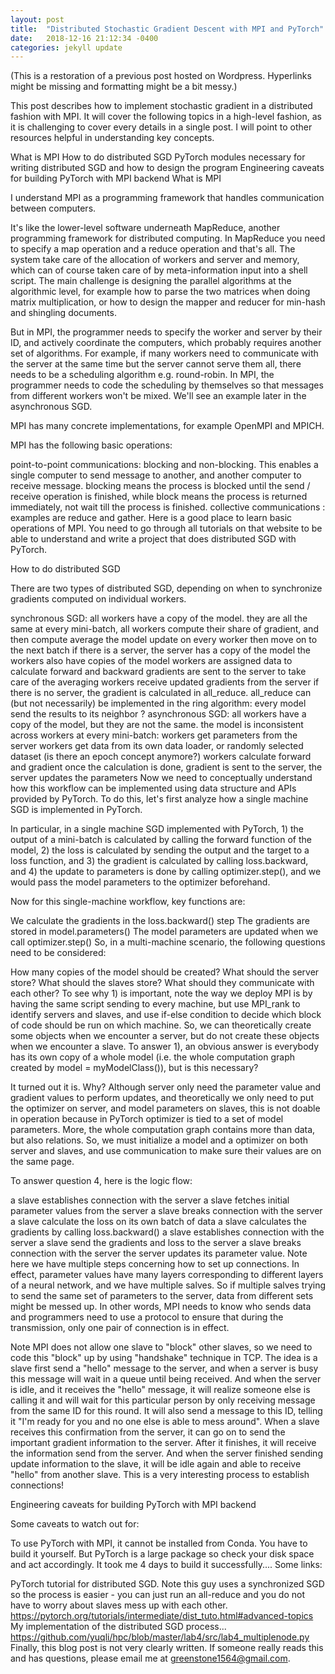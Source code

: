 ```yaml
---
layout: post
title:  "Distributed Stochastic Gradient Descent with MPI and PyTorch"
date:   2018-12-16 21:12:34 -0400
categories: jekyll update
---
```

(This is a restoration of a previous post hosted on Wordpress. Hyperlinks might be missing and formatting might be a bit messy.)

This post describes how to implement stochastic gradient in a distributed fashion with MPI. It will cover the following topics in a high-level fashion, as it is challenging to cover every details in a single post. I will point to other resources helpful in understanding key concepts.

What is MPI
How to do distributed SGD
PyTorch modules necessary for writing distributed SGD and how to design the program
Engineering caveats for building PyTorch with MPI backend 
What is MPI

I understand MPI as a programming framework that handles communication between computers. 

It's like the lower-level software underneath MapReduce, another programming framework for distributed computing. In MapReduce you need to specify a map operation and a reduce operation and that's all. The system take care of the allocation of workers and server and memory, which can of course taken care of by meta-information input into a shell script. The main challenge is designing the parallel algorithms at the algorithmic level, for example how to parse the two matrices when doing matrix multiplication, or how to design the mapper and reducer for min-hash and shingling documents. 

But in MPI, the programmer needs to specify the worker and server by their ID, and actively coordinate the computers, which probably requires another set of algorithms. For example, if many workers need to communicate with the server at the same time but the server cannot serve them all, there needs to be a scheduling algorithm e.g. round-robin. In MPI, the programmer needs to code the scheduling by themselves so that messages from different workers won't be mixed. We'll see an example later in the asynchronous SGD. 

MPI has many concrete implementations, for example OpenMPI and MPICH. 

MPI has the following basic operations:

point-to-point communications: blocking and non-blocking. This enables a single computer to send message to another, and another computer to receive message. blocking means the process is blocked until the send / receive operation is finished, while block means the process is returned immediately, not wait till the process is finished.
collective communications : examples are reduce and gather.
Here is a good place to learn basic operations of MPI. You need to go through all tutorials on that website to be able to understand and write a project that does distributed SGD with PyTorch.

How to do distributed SGD

There are two types of distributed SGD, depending on when to synchronize gradients computed on individual workers.

 synchronous SGD:
all workers have a copy of the model. they are all the same
at every mini-batch, all workers compute their share of gradient, and then compute average
the model update on every worker
then move on to the next batch
if there is a server,
the server has a copy of the model
the workers also have copies of the model
workers are assigned data to calculate forward and backward
gradients are sent to the server to take care of the averaging
workers receive updated gradients from the server
if there is no server, the gradient is calculated in all_reduce. all_reduce can (but not necessarily) be implemented in the ring algorithm: every model send the results to its neighbor ?
asynchronous SGD:
all workers have a copy of the model, but they are not the same. the model is inconsistent across workers
at every mini-batch:
workers get parameters from the server
workers get data from its own data loader, or randomly selected dataset (is there an epoch concept anymore?)
workers calculate forward and gradient
once the calculation is done, gradient is sent to the server,
the server updates the parameters
Now we need to conceptually understand how this workflow can be implemented using data structure and APIs provided by PyTorch. To do this, let's first analyze how a single machine SGD is implemented in PyTorch.

In particular, in a single machine SGD implemented with PyTorch, 1) the output of a mini-batch is calculated by calling the forward function of the model, 2) the loss is calculated by sending the output and the target to a loss function, and 3) the gradient is calculated by calling loss.backward, and 4) the update to parameters is done by calling optimizer.step(), and we would pass the model parameters to the optimizer beforehand.

Now for this single-machine workflow, key functions are:

We calculate the gradients in the loss.backward() step
The gradients are stored in model.parameters()
The model parameters are updated when we call optimizer.step()
So, in a multi-machine scenario, the following questions need to be considered:

How many copies of the model should be created?
What should the server store?
What should the slaves store?
What should they communicate with each other?
To see why 1) is important, note the way we deploy MPI is by having the same script sending to every machine, but use MPI_rank to identify servers and slaves, and use if-else condition to decide which block of code should be run on which machine. So, we can theoretically create some objects when we encounter a server, but do not create these objects when we encounter a slave. To answer 1), an obvious answer is everybody has its own copy of a whole model (i.e. the whole computation graph created by model = myModelClass()), but is this necessary?

It turned out it is. Why? Although server only need the parameter value and gradient values to perform updates, and theoretically we only need to put the optimizer on server, and model parameters on slaves, this is not doable in operation because in PyTorch optimizer is tied to a set of model parameters. More, the whole computation graph contains more than data, but also relations. So, we must initialize a model and a optimizer on both server and slaves, and use communication to make sure their values are on the same page.

To answer question 4, here is the logic flow:

a slave establishes connection with the server
a slave fetches initial parameter values from the server
a slave breaks connection with the server
a slave calculate the loss on its own batch of data
a slave calculates the gradients by calling loss.backward()
a slave establishes connection with the server
a slave send the gradients and loss to the server
a slave breaks connection with the server
the server updates its parameter value.
Note here we have multiple steps concerning how to set up connections. In effect, parameter values have many layers corresponding to different layers of a neural network, and we have multiple salves. So if multiple salves trying to send the same set of parameters to the server, data from different sets might be messed up. In other words, MPI needs to know who sends data and programmers need to use a protocol to ensure that during the transmission, only one pair of connection is in effect.

Note MPI does not allow one slave to "block" other slaves, so we need to code this "block" up by using "handshake" technique in TCP. The idea is a slave first send a "hello" message to the server, and when a server is busy this message will wait in a queue until being received. And when the server is idle, and it receives the "hello" message, it will realize someone else is calling it and will wait for this particular person by only receiving message from the same ID for this round. It will also send a message to this ID, telling it "I'm ready for you and no one else is able to mess around". When a slave receives this confirmation from the server, it can go on to send the important gradient information to the server. After it finishes, it will receive the information send from the server. And when the server finished sending update information to the slave, it will be idle again and able to receive "hello" from another slave. This is a very interesting process to establish connections!

Engineering caveats for building PyTorch with MPI backend 

Some caveats to watch out for:

To use PyTorch with MPI, it cannot be installed from Conda. You have to build it yourself. But PyTorch is a large package so check your disk space and act accordingly. It took me 4 days to build it successfully....
Some links:

PyTorch tutorial for distributed SGD. Note this guy uses a synchronized SGD so the process is easier - you can just run an all-reduce and you do not have to worry about slaves mess up with each other. https://pytorch.org/tutorials/intermediate/dist_tuto.html#advanced-topics
My implementation of the distributed SGD process... https://github.com/yuqli/hpc/blob/master/lab4/src/lab4_multiplenode.py
Finally, this blog post is not very clearly written. If someone really reads this and has questions, please email me at greenstone1564@gmail.com.